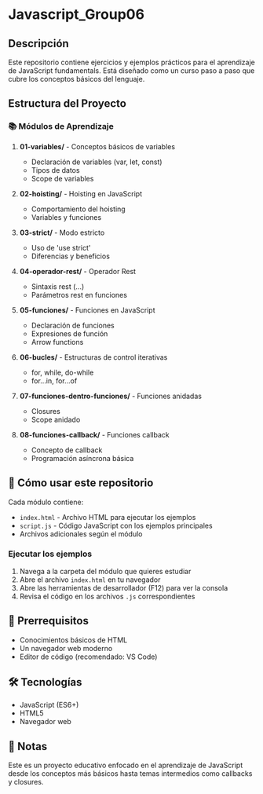 # Javascript_Group06

## Descripción
Este repositorio contiene ejercicios y ejemplos prácticos para el aprendizaje de JavaScript fundamentals. Está diseñado como un curso paso a paso que cubre los conceptos básicos del lenguaje.

## Estructura del Proyecto

### 📚 Módulos de Aprendizaje

1. **01-variables/** - Conceptos básicos de variables
   - Declaración de variables (var, let, const)
   - Tipos de datos
   - Scope de variables

2. **02-hoisting/** - Hoisting en JavaScript
   - Comportamiento del hoisting
   - Variables y funciones

3. **03-strict/** - Modo estricto
   - Uso de 'use strict'
   - Diferencias y beneficios

4. **04-operador-rest/** - Operador Rest
   - Sintaxis rest (...)
   - Parámetros rest en funciones

5. **05-funciones/** - Funciones en JavaScript
   - Declaración de funciones
   - Expresiones de función
   - Arrow functions

6. **06-bucles/** - Estructuras de control iterativas
   - for, while, do-while
   - for...in, for...of

7. **07-funciones-dentro-funciones/** - Funciones anidadas
   - Closures
   - Scope anidado

8. **08-funciones-callback/** - Funciones callback
   - Concepto de callback
   - Programación asíncrona básica

## 🚀 Cómo usar este repositorio

Cada módulo contiene:
- `index.html` - Archivo HTML para ejecutar los ejemplos
- `script.js` - Código JavaScript con los ejemplos principales
- Archivos adicionales según el módulo

### Ejecutar los ejemplos

1. Navega a la carpeta del módulo que quieres estudiar
2. Abre el archivo `index.html` en tu navegador
3. Abre las herramientas de desarrollador (F12) para ver la consola
4. Revisa el código en los archivos `.js` correspondientes

## 📖 Prerrequisitos

- Conocimientos básicos de HTML
- Un navegador web moderno
- Editor de código (recomendado: VS Code)

## 🛠️ Tecnologías

- JavaScript (ES6+)
- HTML5
- Navegador web

## 📝 Notas

Este es un proyecto educativo enfocado en el aprendizaje de JavaScript desde los conceptos más básicos hasta temas intermedios como callbacks y closures.